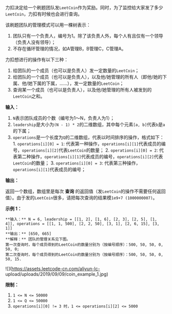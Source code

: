 力扣决定给一个刷题团队发`LeetCoin`作为奖励。同时，为了监控给大家发了多少`LeetCoin`，力扣有时候也会进行查询。



该刷题团队的管理模式可以用一棵树表示：

  1. 团队只有一个负责人，编号为1。除了该负责人外，每个人有且仅有一个领导（负责人没有领导）；
  2. 不存在循环管理的情况，如A管理B，B管理C，C管理A。



力扣想进行的操作有以下三种：

  1. 给团队的一个成员（也可以是负责人）发一定数量的`LeetCoin`；
  2. 给团队的一个成员（也可以是负责人），以及他/她管理的所有人（即他/她的下属、他/她下属的下属，……），发一定数量的`LeetCoin`；
  3. 查询某一个成员（也可以是负责人），以及他/她管理的所有人被发到的`LeetCoin`之和。



**输入：**

  1. `N`表示团队成员的个数（编号为1～N，负责人为1）；
  2. `leadership`是大小为`(N - 1) * 2`的二维数组，其中每个元素`[a, b]`代表`b`是`a`的下属；
  3. `operations`是一个长度为`Q`的二维数组，代表以时间排序的操作，格式如下： 
    1. `operations[i][0] = 1`: 代表第一种操作，`operations[i][1]`代表成员的编号，`operations[i][2]`代表`LeetCoin`的数量；
    2. `operations[i][0] = 2`: 代表第二种操作，`operations[i][1]`代表成员的编号，`operations[i][2]`代表`LeetCoin`的数量；
    3. `operations[i][0] = 3`: 代表第三种操作，`operations[i][1]`代表成员的编号；

**输出：**

返回一个数组，数组里是每次 **查询**
的返回值（发`LeetCoin`的操作不需要任何返回值）。由于发的`LeetCoin`很多，请把每次查询的结果模`1e9+7 (1000000007)`。



**示例 1：**

    
    
    **输入：** N = 6, leadership = [[1, 2], [1, 6], [2, 3], [2, 5], [1, 4]], operations = [[1, 1, 500], [2, 2, 50], [3, 1], [2, 6, 15], [3, 1]]
    **输出：** [650, 665]
    **解释：** 团队的管理关系见下图。
    第一次查询时，每个成员得到的LeetCoin的数量分别为（按编号顺序）：500, 50, 50, 0, 50, 0;
    第二次查询时，每个成员得到的LeetCoin的数量分别为（按编号顺序）：500, 50, 50, 0, 50, 15.
    

![](https://assets.leetcode-cn.com/aliyun-lc-
upload/uploads/2019/09/09/coin_example_1.jpg)



**限制：**

  1. `1 <= N <= 50000`
  2. `1 <= Q <= 50000`
  3. `operations[i][0] != 3 时，1 <= operations[i][2] <= 5000`


